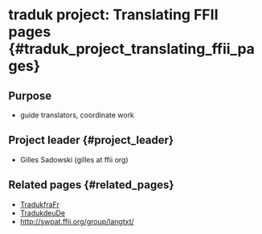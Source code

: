# traduk project: Translating FFII pages {#traduk_project_translating_ffii_pages}

## Purpose

-   guide translators, coordinate work

## Project leader {#project_leader}

-   Gilles Sadowski (gilles at ffii org)

## Related pages {#related_pages}

-   [TradukfraFr](TradukfraFr "wikilink")
-   [TradukdeuDe](TradukdeuDe "wikilink")
-   <http://swpat.ffii.org/group/langtxt/>
